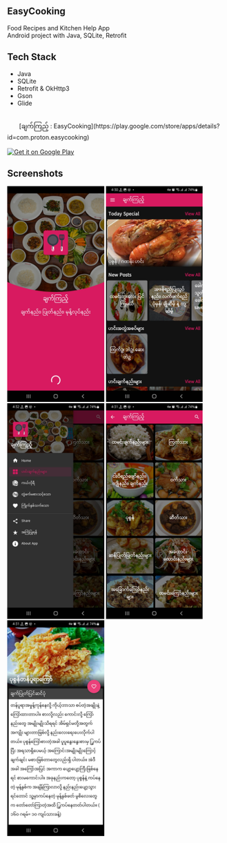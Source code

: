 ## EasyCooking

Food Recipes and Kitchen Help App <br>
Android project with Java, SQLite, Retrofit

## Tech Stack

- Java
- SQLite
- Retrofit & OkHttp3
- Gson
- Glide

<br>
&nbsp;&nbsp;&nbsp;&nbsp;&nbsp;&nbsp;
[ချက်ကြည့် : EasyCooking](https://play.google.com/store/apps/details?id=com.proton.easycooking)
<br><br>
<a href='https://play.google.com/store/apps/details?id=com.proton.easycooking'>
<img alt='Get it on Google Play' src='https://play.google.com/intl/en_us/badges/static/images/badges/en_badge_web_generic.png' width="250" height="100"/>
</a>

## Screenshots

<p float="left">
<img src="images/screenshot_1.jpeg" height="500"  alt="screenshot"/>
<img src="images/screenshot_2.jpeg" height="500"  alt="screenshot"/>
<img src="images/screenshot_3.jpeg" height="500"  alt="screenshot"/>
<img src="images/screenshot_4.jpeg" height="500"  alt="screenshot"/>
<img src="images/screenshot_5.jpeg" height="500"  alt="screenshot"/>
</p>
